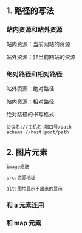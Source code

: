 ## 1. 路径的写法

### 站内资源和站外资源

站内资源：当前网站的资源

站外资源：非当前网站的资源

### 绝对路径和相对路径

站外资源：绝对路径

站内资源：相对路径

绝对路径的书写格式:
```
协议名://主机名:端口号/path
schema://host:port/path
```

## 2. 图片元素

```html
image缩进

src:资源地址

alt:图片显示不出来的显示
```

### 和 a 元素连用



### 和 map 元素

